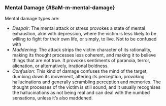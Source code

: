 ### Mental Damage {#BaM-m-mental-damage}

Mental damage types are:

* _Despair_: The mental attack or stress provokes a state of mental
  exhaustion, akin with depression, where the victim is less likely
  to be willing to fight for their own life, or simply, to live.
  Not to be confused with
* _Maddening_: The attack strips the victim character of its rationality,
  making its thought processes less coherent, and making it to believe
  things that are not true. It provokes sentiments of paranoia, terror, 
  alienation, or alternatively, irrational boldness.
* _Confusion_: This kind of damage confuses the mind of the target,
  dumbing down its movement, altering its perception, provoking hallucinations
  and generally scrambling perception and memories. The thought processes
  of the victim is still sound, and it usually recognises the hallucinations
  as not being real and can deal with the numbed sensations, unless it’s also
  maddened.
